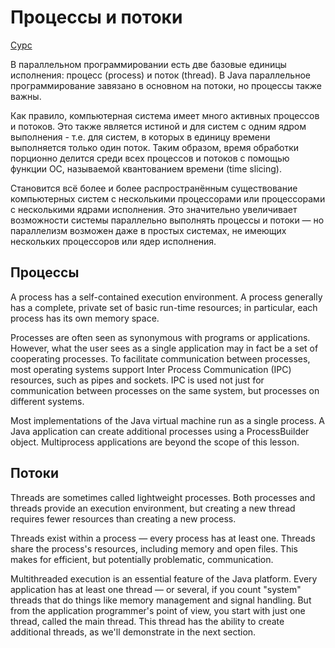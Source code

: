 # Процессы и потоки  
  
[Сурс](https://docs.oracle.com/javase/tutorial/essential/concurrency/procthread.html)  
  
В параллельном программировании есть две базовые единицы исполнения: процесс (process) и поток (thread). В Java параллельное программирование завязано в основном на потоки, но процессы также важны.  
  
Как правило, компьютерная система имеет много активных процессов и потоков. Это также является истиной и для систем с одним ядром выполнения - т.е. для систем, в которых в единицу времени выполняется только один поток. Таким образом, время обработки порционно делится среди всех процессов и потоков с помощью функции ОС, называемой квантованием времени (time slicing).  
  
Становится всё более и более распространённым существование компьютерных систем с несколькими процессорами или процессорами с несколькими ядрами исполнения. Это значительно увеличивает возможности системы параллельно выполнять процессы и потоки — но параллелизм возможен даже в простых системах, не имеющих нескольких процессоров или ядер исполнения.  
  
## Процессы  
  
A process has a self-contained execution environment. A process generally has a complete, private set of basic run-time resources; in particular, each process has its own memory space.  
  
Processes are often seen as synonymous with programs or applications. However, what the user sees as a single application may in fact be a set of cooperating processes. To facilitate communication between processes, most operating systems support Inter Process Communication (IPC) resources, such as pipes and sockets. IPC is used not just for communication between processes on the same system, but processes on different systems.  
  
Most implementations of the Java virtual machine run as a single process. A Java application can create additional processes using a ProcessBuilder object. Multiprocess applications are beyond the scope of this lesson.  
  
## Потоки  
  
Threads are sometimes called lightweight processes. Both processes and threads provide an execution environment, but creating a new thread requires fewer resources than creating a new process.  
  
Threads exist within a process — every process has at least one. Threads share the process's resources, including memory and open files. This makes for efficient, but potentially problematic, communication.  
  
Multithreaded execution is an essential feature of the Java platform. Every application has at least one thread — or several, if you count "system" threads that do things like memory management and signal handling. But from the application programmer's point of view, you start with just one thread, called the main thread. This thread has the ability to create additional threads, as we'll demonstrate in the next section.  
  